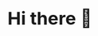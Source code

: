 # <span style="font-size: 36px;">Hi there 👋</span>

<!-- ![Skala](https://media1.tenor.com/m/kHcmsxlKHEAAAAAC/rock-one-eyebrow-raised-rock-staring.gif) -->
